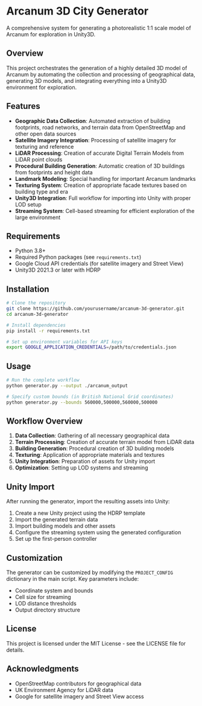 # Arcanum 3D City Generator

A comprehensive system for generating a photorealistic 1:1 scale model of Arcanum for exploration in Unity3D.

## Overview

This project orchestrates the generation of a highly detailed 3D model of Arcanum by automating the collection and processing of geographical data, generating 3D models, and integrating everything into a Unity3D environment for exploration.

## Features

- **Geographic Data Collection**: Automated extraction of building footprints, road networks, and terrain data from OpenStreetMap and other open data sources
- **Satellite Imagery Integration**: Processing of satellite imagery for texturing and reference
- **LiDAR Processing**: Creation of accurate Digital Terrain Models from LiDAR point clouds
- **Procedural Building Generation**: Automatic creation of 3D buildings from footprints and height data
- **Landmark Modeling**: Special handling for important Arcanum landmarks
- **Texturing System**: Creation of appropriate facade textures based on building type and era
- **Unity3D Integration**: Full workflow for importing into Unity with proper LOD setup
- **Streaming System**: Cell-based streaming for efficient exploration of the large environment

## Requirements

- Python 3.8+
- Required Python packages (see `requirements.txt`)
- Google Cloud API credentials (for satellite imagery and Street View)
- Unity3D 2021.3 or later with HDRP

## Installation

```bash
# Clone the repository
git clone https://github.com/yourusername/arcanum-3d-generator.git
cd arcanum-3d-generator

# Install dependencies
pip install -r requirements.txt

# Set up environment variables for API keys
export GOOGLE_APPLICATION_CREDENTIALS=/path/to/credentials.json
```

## Usage

```bash
# Run the complete workflow
python generator.py --output ./arcanum_output

# Specify custom bounds (in British National Grid coordinates)
python generator.py --bounds 560000,500000,560000,500000
```

## Workflow Overview

1. **Data Collection**: Gathering of all necessary geographical data
2. **Terrain Processing**: Creation of accurate terrain model from LiDAR data
3. **Building Generation**: Procedural creation of 3D building models
4. **Texturing**: Application of appropriate materials and textures
5. **Unity Integration**: Preparation of assets for Unity import
6. **Optimization**: Setting up LOD systems and streaming

## Unity Import

After running the generator, import the resulting assets into Unity:

1. Create a new Unity project using the HDRP template
2. Import the generated terrain data
3. Import building models and other assets
4. Configure the streaming system using the generated configuration
5. Set up the first-person controller

## Customization

The generator can be customized by modifying the `PROJECT_CONFIG` dictionary in the main script. Key parameters include:

- Coordinate system and bounds
- Cell size for streaming
- LOD distance thresholds
- Output directory structure

## License

This project is licensed under the MIT License - see the LICENSE file for details.

## Acknowledgments

- OpenStreetMap contributors for geographical data
- UK Environment Agency for LiDAR data
- Google for satellite imagery and Street View access